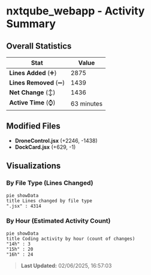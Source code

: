# nxtqube_webapp - Activity Summary 

## Overall Statistics

| Stat                   | Value                                                             |
| ---------------------- | ----------------------------------------------------------------- |
| **Lines Added** (➕)   | 2875                                          |
| **Lines Removed** (➖) | 1439                                        |
| **Net Change** (↕)    | 1436                |
| **Active Time** (⌚)   | 63 minutes |


## Modified Files
- **DroneControl.jsx** (+2246, -1438)
- **DockCard.jsx** (+629, -1)

## Visualizations

### By File Type (Lines Changed)

```mermaid
pie showData
title Lines changed by file type
".jsx" : 4314
```

### By Hour (Estimated Activity Count)

```mermaid
pie showData
title Coding activity by hour (count of changes)
"14h" : 3
"15h" : 20
"16h" : 24
```


> **Last Updated:** 02/06/2025, 16:57:03